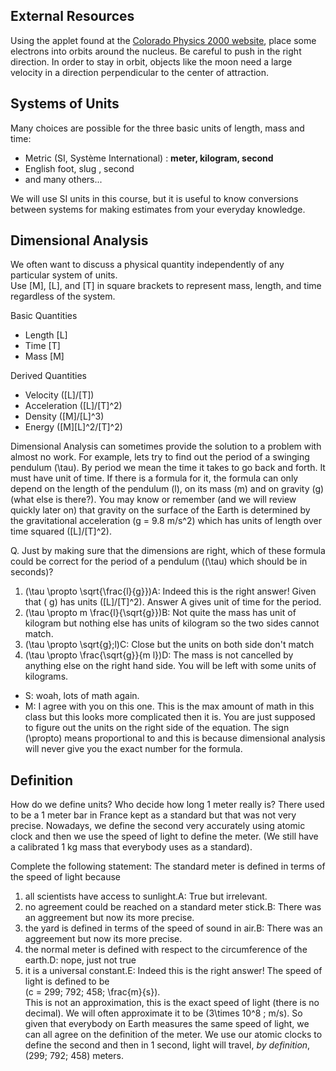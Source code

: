 External Resources 
-------------------

Using the applet found at the [Colorado Physics 2000 website](http://www.colorado.edu/node/11467/2000/applets/orbits.html), place some electrons into orbits around the nucleus. Be careful to push in the right direction. In order to stay in orbit, objects like the moon need a large velocity in a direction perpendicular to the center of attraction.

Systems of Units 
-----------------

Many choices are possible for the three basic units of length, mass and time:

- Metric (SI, Système International) : **meter, kilogram, second**
- English foot, slug , second
- and many others...

We will use SI units in this course, but it is useful to know conversions between systems for making estimates from your everyday knowledge.

Dimensional Analysis 
---------------------

We often want to discuss a physical quantity independently of any particular system of units.   
 Use [M], [L], and [T] in square brackets to represent mass, length, and time regardless of the system.

Basic Quantities

- Length [L]
- Time [T]
- Mass [M]

Derived Quantities

- Velocity \([L]/[T]\)
- Acceleration \([L]/[T]^2\)
- Density \([M]/[L]^3\)
- Energy \([M][L]^2/[T]^2\)

Dimensional Analysis can sometimes provide the solution to a problem with almost no work. For example, lets try to find out the period of a swinging pendulum \(\tau\). By period we mean the time it takes to go back and forth. It must have unit of time. If there is a formula for it, the formula can only depend on the length of the pendulum \(l\), on its mass \(m\) and on gravity \(g\)(what else is there?). You may know or remember (and we will review quickly later on) that gravity on the surface of the Earth is determined by the gravitational acceleration \(g = 9.8 m/s^2\) which has units of length over time squared \([L]/[T]^2\).

Q. Just by making sure that the dimensions are right, which of these formula could be correct for the period of a pendulum (\(\tau\) which should be in seconds)?

1. <a id="a-link">\(\tau \propto \sqrt{\frac{l}{g}}\)</a>A: Indeed this is the right answer! Given that \( g\) has units \([L]/[T]^2\). Answer A gives unit of time for the period.
2. <a id="b-link">\(\tau \propto m \frac{l}{\sqrt{g}}\)</a>B: Not quite the mass has unit of kilogram but nothing else has units of kilogram so the two sides cannot match.
3. <a id="c-link">\(\tau \propto \sqrt{g}\;l\)</a>C: Close but the units on both side don't match
4. <a id="d-link">\(\tau \propto \frac{\sqrt{g}}{m l}\)</a>D: The mass is not cancelled by anything else on the right hand side. You will be left with some units of kilograms.

- S: woah, lots of math again.
- M: I agree with you on this one. This is the max amount of math in this class but this looks more complicated then it is. You are just supposed to figure out the units on the right side of the equation. The sign \(\propto\) means proportional to and this is because dimensional analysis will never give you the exact number for the formula.

Definition 
-----------

How do we define units? Who decide how long 1 meter really is? There used to be a 1 meter bar in France kept as a standard but that was not very precise. Nowadays, we define the second very accurately using atomic clock and then we use the speed of light to define the meter. (We still have a calibrated 1 kg mass that everybody uses as a standard).

Complete the following statement: The standard meter is defined in terms of the speed of light because

1. <a class="clickme" id="a-link">all scientists have access to sunlight.</a>A: True but irrelevant.
2. <a class="clickme" id="b-link">no agreement could be reached on a standard meter stick.</a>B: There was an aggreement but now its more precise.
3. <a class="clickme" id="c-link">the yard is defined in terms of the speed of sound in air.</a>B: There was an aggreement but now its more precise.
4. <a class="clickme" id="d-link">the normal meter is defined with respect to the circumference of the earth.</a>D: nope, just not true
5. <a class="clickme" id="e-link">it is a universal constant.</a>E: Indeed this is the right answer! The speed of light is defined to be   
   \(c = 299\; 792\; 458\; \frac{m}{s}\).   
   This is not an approximation, this is the exact speed of light (there is no decimal). We will often approximate it to be \(3\times 10^8 \; m/s\). So given that everybody on Earth measures the same speed of light, we can all agree on the definition of the meter. We use our atomic clocks to define the second and then in 1 second, light will travel, _by definition_, \(299\; 792\; 458\) meters.